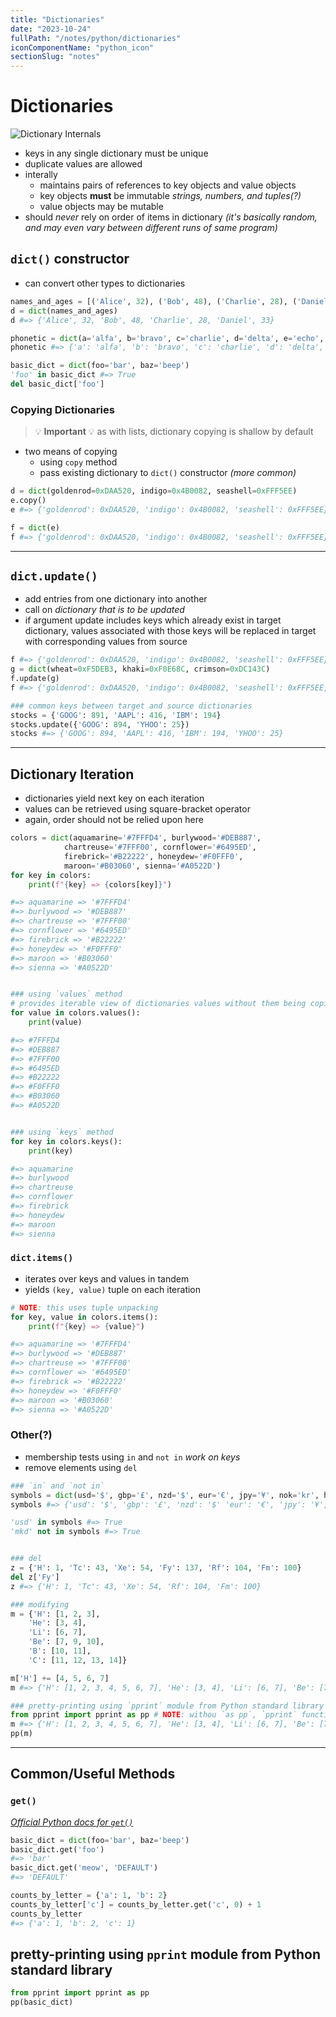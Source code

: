 ```yaml
---
title: "Dictionaries"
date: "2023-10-24"
fullPath: "/notes/python/dictionaries"
iconComponentName: "python_icon"
sectionSlug: "notes"
---
```


# Dictionaries

![Dictionary Internals](/CorePython3_6-GettingStarted/images/built-in-collections/dictionary-internals.png)

- keys in any single dictionary must be unique
- duplicate values are allowed
- interally
    - maintains pairs of references to key objects and value objects
    - key objects **must** be immutable _strings, numbers, and tuples(?)_
    - value objects may be mutable
- should _never_ rely on order of items in dictionary _(it's basically random, and may even vary between different runs of same program)_

## `dict()` constructor
- can convert other types to dictionaries
```py
names_and_ages = [('Alice', 32), ('Bob', 48), ('Charlie', 28), ('Daniel', 33)]
d = dict(names_and_ages)
d #=> {'Alice', 32, 'Bob', 48, 'Charlie', 28, 'Daniel', 33}

phonetic = dict(a='alfa', b='bravo', c='charlie', d='delta', e='echo', f='foxtrot')
phonetic #=> {'a': 'alfa', 'b': 'bravo', 'c': 'charlie', 'd': 'delta', 'e': 'echo', 'f': 'foxtrot'}

basic_dict = dict(foo='bar', baz='beep')
'foo' in basic_dict #=> True
del basic_dict['foo']
```

### Copying Dictionaries

> 💡 **Important** 💡
> as with lists, dictionary copying is shallow by default

- two means of copying
    - using `copy` method
    - pass existing dictionary to `dict()` constructor _(more common)_
```py
d = dict(goldenrod=0xDAA520, indigo=0x4B0082, seashell=0xFFF5EE)
e.copy()
e #=> {'goldenrod': 0xDAA520, 'indigo': 0x4B0082, 'seashell': 0xFFF5EE}

f = dict(e)
f #=> {'goldenrod': 0xDAA520, 'indigo': 0x4B0082, 'seashell': 0xFFF5EE}
```

---

## `dict.update()`
- add entries from one dictionary into another
- call on _dictionary that is to be updated_
- if argument update includes keys which already exist in target dictionary, values associated with those keys will be replaced in target with corresponding values from source
```py
f #=> {'goldenrod': 0xDAA520, 'indigo': 0x4B0082, 'seashell': 0xFFF5EE}
g = dict(wheat=0xF5DEB3, khaki=0xF0E68C, crimson=0xDC143C)
f.update(g)
f #=> {'goldenrod': 0xDAA520, 'indigo': 0x4B0082, 'seashell': 0xFFF5EE, 'wheat': 0xF5DEB3, 'khaki': 0xF0E68C, 'crimson': 0xDC143C}

### common keys between target and source dictionaries
stocks = {'GOOG': 891, 'AAPL': 416, 'IBM': 194}
stocks.update({'GOOG': 894, 'YHOO': 25})
stocks #=> {'GOOG': 894, 'AAPL': 416, 'IBM': 194, 'YHOO': 25}
```

---

## Dictionary Iteration
- dictionaries yield next key on each iteration
- values can be retrieved using square-bracket operator
- again, order should not be relied upon here
```py
colors = dict(aquamarine='#7FFFD4', burlywood='#DEB887',
            chartreuse='#7FFF00', cornflower='#6495ED',
            firebrick='#B22222', honeydew='#F0FFF0',
            maroon='#B03060', sienna='#A0522D')
for key in colors:
    print(f"{key} => {colors[key]}")

#=> aquamarine => '#7FFFD4'
#=> burlywood => '#DEB887'
#=> chartreuse => '#7FFF00'
#=> cornflower => '#6495ED'
#=> firebrick => '#B22222'
#=> honeydew => '#F0FFF0'
#=> maroon => '#B03060'
#=> sienna => '#A0522D'


### using `values` method
# provides iterable view of dictionaries values without them being copied
for value in colors.values():
    print(value)

#=> #7FFFD4
#=> #DEB887
#=> #7FFF00
#=> #6495ED
#=> #B22222
#=> #F0FFF0
#=> #B03060
#=> #A0522D


### using `keys` method
for key in colors.keys():
    print(key)

#=> aquamarine
#=> burlywood
#=> chartreuse
#=> cornflower
#=> firebrick
#=> honeydew
#=> maroon
#=> sienna
```

### `dict.items()`
- iterates over keys and values in tandem
- yields `(key, value)` tuple on each iteration
```py
# NOTE: this uses tuple unpacking
for key, value in colors.items():
    print(f"{key} => {value}")

#=> aquamarine => '#7FFFD4'
#=> burlywood => '#DEB887'
#=> chartreuse => '#7FFF00'
#=> cornflower => '#6495ED'
#=> firebrick => '#B22222'
#=> honeydew => '#F0FFF0'
#=> maroon => '#B03060'
#=> sienna => '#A0522D'
```

### Other(?)
- membership tests using `in` and `not in` _work on keys_
- remove elements using `del`

```py
### `in` and `not in`
symbols = dict(usd='$', gbp='£', nzd='$', eur='€', jpy='¥', nok='kr', hhg='Pu')
symbols #=> {'usd': '$', 'gbp': '£', 'nzd': '$' 'eur': '€', 'jpy': '¥', 'nok': 'kr', 'hhg': 'Pu'}

'usd' in symbols #=> True
'mkd' not in symbols #=> True


### del
z = {'H': 1, 'Tc': 43, 'Xe': 54, 'Fy': 137, 'Rf': 104, 'Fm': 100}
del z['Fy']
z #=> {'H': 1, 'Tc': 43, 'Xe': 54, 'Rf': 104, 'Fm': 100}

### modifying
m = {'H': [1, 2, 3],
    'He': [3, 4],
    'Li': [6, 7],
    'Be': [7, 9, 10],
    'B': [10, 11],
    'C': [11, 12, 13, 14]}

m['H'] += [4, 5, 6, 7]
m #=> {'H': [1, 2, 3, 4, 5, 6, 7], 'He': [3, 4], 'Li': [6, 7], 'Be': [7, 9, 10], 'B': [10, 11], 'C': [11, 12, 13, 14]}}

### pretty-printing using `pprint` module from Python standard library
from pprint import pprint as pp # NOTE: withou `as pp`, `pprint` function would mask `pprint` module
m #=> {'H': [1, 2, 3, 4, 5, 6, 7], 'He': [3, 4], 'Li': [6, 7], 'Be': [7, 9, 10], 'B': [10, 11], 'C': [11, 12, 13, 14]}}
pp(m)
```

---

## Common/Useful Methods

### `get()`

<a href="https://python-reference.readthedocs.io/en/latest/docs/dict/get.html" target="_blank" rel="noopener noreferrer">
    <em>Official Python docs for <code>get()</code></em>
</a>

```python
basic_dict = dict(foo='bar', baz='beep')
basic_dict.get('foo')
#=> 'bar'
basic_dict.get('meow', 'DEFAULT')
#=> 'DEFAULT'

counts_by_letter = {'a': 1, 'b': 2}
counts_by_letter['c'] = counts_by_letter.get('c', 0) + 1
counts_by_letter
#=> {'a': 1, 'b': 2, 'c': 1}

```

## pretty-printing using `pprint` module from Python standard library
```python
from pprint import pprint as pp
pp(basic_dict)
```

